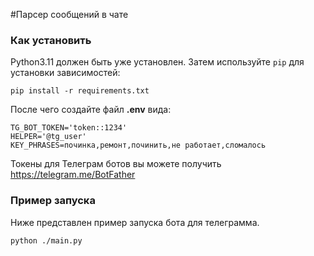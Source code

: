 #Парсер сообщений в чате

### Как установить
Python3.11 должен быть уже установлен. 
Затем используйте `pip` для установки зависимостей:
```
pip install -r requirements.txt
```

После чего создайте файл **.env** вида:
```
TG_BOT_TOKEN='token::1234'
HELPER='@tg_user'
KEY_PHRASES=починка,ремонт,починить,не работает,сломалось
```
Токены для Телеграм ботов вы можете получить https://telegram.me/BotFather

### Пример запуска

Ниже представлен пример запуска бота для телеграмма. 
```
python ./main.py 

```
